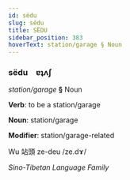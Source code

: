 ```yaml
---
id: sëdu
slug: sëdu
title: SËDU
sidebar_position: 383
hoverText: station/garage § Noun
---
```


### sëdu&emsp;<span kind="abugida">ɐʇʌʃ</span>

*station/garage* **§** Noun

**Verb**: to be a station/garage

**Noun**: station/garage

**Modifier**: station/garage-related

Wu 站頭 ze-deu /ze.dɤ/

*Sino-Tibetan Language Family*
